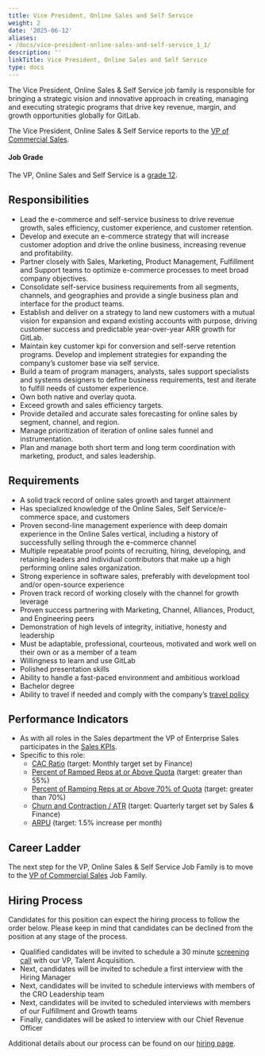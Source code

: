 ```yaml
---
title: Vice President, Online Sales and Self Service
weight: 2
date: '2025-06-12'
aliases:
- /docs/vice-president-online-sales-and-self-service_1_1/
description: ''
linkTitle: Vice President, Online Sales and Self Service
type: docs
---
```


The Vice President, Online Sales & Self Service job family is responsible for bringing a strategic vision and innovative approach in creating, managing and executing strategic programs that drive key revenue, margin, and growth opportunities globally for GitLab.

The Vice President, Online Sales & Self Service reports to the [VP of Commercial Sales](/job-families/sales/vp-of-commercial-sales/).

#### Job Grade

The VP, Online Sales and Self Service is a [grade 12](/handbook/total-rewards/compensation/compensation-calculator/#gitlab-job-grades).

## Responsibilities

- Lead the e-commerce and self-service business to drive revenue growth, sales efficiency, customer experience, and customer retention.
- Develop and execute an e-commerce strategy that will increase customer adoption and drive the online business, increasing revenue and profitability.
- Partner closely with Sales, Marketing, Product Management, Fulfillment and Support teams to optimize e-commerce processes to meet broad company objectives.
- Consolidate self-service business requirements from all segments, channels, and geographies and provide a single business plan and interface for the product teams.
- Establish and deliver on a strategy to land new customers with a mutual vision for expansion and expand existing accounts with purpose, driving customer success and predictable year-over-year ARR growth for GitLab.
- Maintain key customer kpi for conversion and self-serve retention programs. Develop and implement strategies for expanding the company’s customer base via self service.
- Build a team of program managers, analysts, sales support specialists and systems designers to define business requirements, test and iterate to fulfill needs of customer  experience.
- Own both native and overlay quota.
- Exceed growth and sales efficiency targets.
- Provide detailed and accurate sales forecasting for online sales by segment, channel, and region.
- Manage prioritization of iteration of online sales funnel and instrumentation.
- Plan and manage both short term and long term coordination with marketing, product, and sales leadership.

## Requirements

- A solid track record of online sales growth and target attainment  
- Has specialized knowledge of the Online Sales, Self Service/e-commerce space, and customers
- Proven second-line management experience with deep domain experience in the Online Sales vertical, including a history of successfully selling through the e-commerce channel
- Multiple repeatable proof points of recruiting, hiring, developing, and retaining leaders and individual contributors that make up a high performing online sales organization.
- Strong experience in software sales, preferably with development tool and/or open-source experience
- Proven track record of working closely with the channel for growth leverage
- Proven success partnering with Marketing, Channel, Alliances, Product, and Engineering peers
- Demonstration of high levels of integrity, initiative, honesty and leadership
- Must be adaptable, professional, courteous, motivated and work well on their own or as a member of a team
- Willingness to learn and use GitLab
- Polished presentation skills
- Ability to handle a fast-paced environment and ambitious workload
- Bachelor degree
- Ability to travel if needed and comply with the company’s [travel policy](/handbook/travel/)

## Performance Indicators

- As with all roles in the Sales department the VP of Enterprise Sales participates in the [Sales KPIs](https://internal.gitlab.com/handbook/company/performance-indicators/sales/#kpi-summary).
- Specific to this role:
  - [CAC Ratio](https://internal.gitlab.com/handbook/company/performance-indicators/sales/#cac-ratio) (target: Monthly target set by Finance)
  - [Percent of Ramped Reps at or Above Quota](https://internal.gitlab.com/handbook/company/performance-indicators/sales/#percent-of-ramped-reps-at-or-above-quota) (target: greater than 55%)
  - [Percent of Ramping Reps at or Above 70% of Quota](https://internal.gitlab.com/handbook/company/performance-indicators/sales/#percent-of-ramping-reps-at-or-above-70-of-quota) (target: greater than 70%)
  - [Churn and Contraction / ATR](https://internal.gitlab.com/handbook/company/performance-indicators/sales/#churn-and-contraction-atr) (target: Quarterly target set by Sales & Finance)
  - [ARPU](https://internal.gitlab.com/handbook/company/performance-indicators/sales/#arpu) (target: 1.5% increase per month)

## Career Ladder

The next step for the VP, Online Sales & Self Service Job Family is to move to the [VP of Commercial Sales](/job-families/sales/vp-of-commercial-sales/) Job Family.

## Hiring Process

Candidates for this position can expect the hiring process to follow the order below. Please keep in mind that candidates can be declined from the position at any stage of the process.

- Qualified candidates will be invited to schedule a 30 minute [screening call](/handbook/hiring/interviewing/#screening-call) with our VP, Talent Acquisition.
- Next, candidates will be invited to schedule a first interview with the Hiring Manager
- Next, candidates will be invited to schedule interviews with members of the CRO Leadership team
- Next, candidates will be invited to scheduled interviews with members of our Fulfillment and Growth teams
- Finally, candidates will be asked to interview with our Chief Revenue Officer

Additional details about our process can be found on our [hiring page](/handbook/hiring/).
